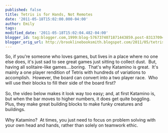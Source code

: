 ```yaml
---
published: false
title: Tetris is for Hands, Not Remotes
date: '2011-05-18T15:02:00.000-04:00'
author: Emily
tags: 
modified_date: '2011-05-18T15:02:04.482-04:00'
blogger_id: tag:blogger.com,1999:blog-5767374071871443859.post-8313709422634173600
blogger_orig_url: http://brooklinebooksmith.blogspot.com/2011/05/tetris-is-for-hands-not-remotes.html
---
```


So, if you're someone who loves games, but lives in a place where no one else does,&nbsp;it's just sad to see great games just sitting to collect dust.&nbsp; But, having all solitaire-like games....boring.&nbsp; That's why Katamino is great.&nbsp; It's mainly a one player rendition of Tetris with hundreds of variations to accomplish.&nbsp; However, the board can&nbsp;convert into a two player race.&nbsp; Who will use their blocks to fill their side of the board first?<br /><br />So, the video below makes it look way too easy; and, at first Katamino&nbsp;is, but when the bar moves to higher numbers, it does get quite boggling.&nbsp; Plus, they make&nbsp;great building blocks to make funky creatures and buildings.<br /><br />Why Katamino?&nbsp; At&nbsp;times, you just need to focus on problem solving with your own head and hands, rather than solely on teamwork ethic.<br /><div class="separator" style="border-bottom: medium none; border-left: medium none; border-right: medium none; border-top: medium none; clear: both; text-align: center;"><object width="320" height="266" class="BLOGGER-youtube-video" classid="clsid:D27CDB6E-AE6D-11cf-96B8-444553540000" codebase="http://download.macromedia.com/pub/shockwave/cabs/flash/swflash.cab#version=6,0,40,0" data-thumbnail-src="http://2.gvt0.com/vi/W0luMnybKB4/0.jpg"><param name="movie" value="http://www.youtube.com/v/W0luMnybKB4&fs=1&source=uds" /><param name="bgcolor" value="#FFFFFF" /><embed width="320" height="266" src="http://www.youtube.com/v/W0luMnybKB4&fs=1&source=uds" type="application/x-shockwave-flash"></embed></object></div>